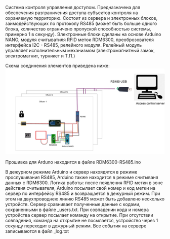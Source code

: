 Система контроля управления доступом.
Предназначена для обеспечения разграничения доступа субъектов контроля на охраняемую территорию.
Состоит из сервера и электронных блоков, заимодействующих по протоколу RS485 
(может быть больше одного блока, количество ограничено пропуской способностью системы, примерно 1 в секунду).
Электронные блоки сделаны на основе Arduino NANO, модуля считыватиля RFID меток RDM6300, преоброзователя интерфейса I2C - RS485, релейного модуля.
Релейный модуль управляет исполнительным механизмом (электромагнитный замок, электромагнит, турникет и Т.П.)

Схема соединения элементов приведена ниже:
![Image alt](https://github.com/RosinMih/AccessControlServer/blob/master/image.png)

Прошивка для Arduno находится в файле RDM6300-RS485.ino

В дежурном режиме Arduino и сервер нахоядятся в режиме прослушивания RS485, Arduino также находится в режиме считываня данных с RDM6300.
Логика работы: после появления RFID метки в зоне действия считывателя, Arduino посылает свой номер и код метки на сервер по интерфейсу RS485 и возвращается в дежурный режим. При этом на двухпроводнею линию RS485 может быть добавлено несколько устройств. Сервер сравнивает полученные данные с кодами, сохраненными в файле _users.txt. При совпадении кода и номера устройства сервер посылает команду на открытие. При отсутствии совпадения, команда на открытие не посылается, устройство через 1 секунду переходит в дежурный режим. Все события на сервере записываются в файл _log.txt 
 
